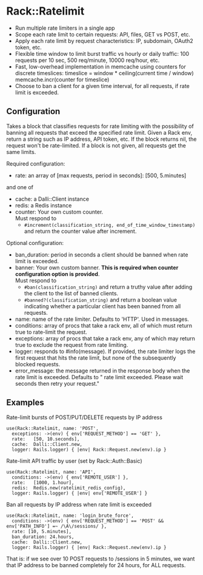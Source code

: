 Rack::Ratelimit
===============

* Run multiple rate limiters in a single app
* Scope each rate limit to certain requests: API, files, GET vs POST, etc.
* Apply each rate limit by request characteristics: IP, subdomain, OAuth2 token, etc.
* Flexible time window to limit burst traffic vs hourly or daily traffic:
    100 requests per 10 sec, 500 req/minute, 10000 req/hour, etc.
* Fast, low-overhead implementation in memcache using counters for discrete timeslices:
    timeslice = window * ceiling(current time / window)
    memcache.incr(counter for timeslice)
* Choose to ban a client for a given time interval, for all requests, if rate limit is exceeded.


Configuration
-------------

Takes a block that classifies requests for rate limiting with the possibility
of banning all requests that exceed the specified rate limit. Given a
Rack env, return a string such as IP address, API token, etc. If the
block returns nil, the request won't be rate-limited. If a block is
not given, all requests get the same limits.

Required configuration:
* rate: an array of [max requests, period in seconds]: [500, 5.minutes]

and one of
* cache: a Dalli::Client instance
* redis: a Redis instance
* counter: Your own custom counter.  
  Must respond to 
    * `#increment(classification_string, end_of_time_window_timestamp)` and return the counter value after increment.

Optional configuration:
* ban_duration: period in seconds a client should be banned when rate limit is exceeded.
* banner: Your own custom banner. **This is required when counter configuration option 
  is provided**.  
  Must respond to
    * `#ban(classification_string)` and return a truthy value after adding the client to the list of banned clients.
    * `#banned?(classification_string)` and return a boolean value indicating whether a particular client has been banned from all requests.
* name: name of the rate limiter. Defaults to 'HTTP'. Used in messages.
* conditions: array of procs that take a rack env, all of which must
    return true to rate-limit the request.
* exceptions: array of procs that take a rack env, any of which may
    return true to exclude the request from rate limiting.
* logger: responds to #info(message). If provided, the rate limiter
    logs the first request that hits the rate limit, but none of the
    subsequently blocked requests.
* error_message: the message returned in the response body when the rate
    limit is exceeded. Defaults to "<name> rate limit exceeded. Please
    wait <period> seconds then retry your request."


Examples
--------

Rate-limit bursts of POST/PUT/DELETE requests by IP address

    use(Rack::Ratelimit, name: 'POST',
      exceptions: ->(env) { env['REQUEST_METHOD'] == 'GET' },
      rate:   [50, 10.seconds],
      cache:  Dalli::Client.new,
      logger: Rails.logger) { |env| Rack::Request.new(env).ip }

Rate-limit API traffic by user (set by Rack::Auth::Basic)

    use(Rack::Ratelimit, name: 'API',
      conditions: ->(env) { env['REMOTE_USER'] },
      rate:   [1000, 1.hour],
      redis:  Redis.new(ratelimit_redis_config),
      logger: Rails.logger) { |env| env['REMOTE_USER'] }

Ban all requests by IP address when rate limit is exceeded
    
    use(Rack::Ratelimit, name: 'login_brute_force',
      conditions: ->(env) { env['REQUEST_METHOD'] == 'POST' && env['PATH_INFO'] =~ /\A\/sessions/ },
      rate: [10, 5.minutes],
      ban_duration: 24.hours,
      cache:  Dalli::Client.new,
      logger: Rails.logger) { |env| Rack::Request.new(env).ip }

That is: if we see over 10 POST requests to /sessions in 5 minutes, we want that IP address to be banned completely for 24 hours, for ALL requests.

